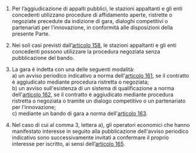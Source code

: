 1. Per l’aggiudicazione di appalti pubblici, le stazioni appaltanti e gli enti concedenti utilizzano procedure di affidamento aperte, ristrette o negoziate precedute da indizione di gara, dialoghi competitivi o partenariati per l’innovazione, in conformità alle disposizioni della presente Parte.

2. Nei soli casi previsti dall’[articolo 158](/index.html?article=articolo-158&version=1), le stazioni appaltanti e gli enti concedenti possono utilizzare la procedura negoziata senza pubblicazione del bando.

3. La gara è indetta con una delle seguenti modalità: <br>a) un avviso periodico indicativo a norma dell'[articolo 161](/index.html?article=articolo-161&version=1), se il contratto è aggiudicato mediante procedura ristretta o negoziata; <br>b) un avviso sull'esistenza di un sistema di qualificazione a norma dell'[articolo 162](/index.html?article=articolo-162&version=2), se il contratto è aggiudicato mediante procedura ristretta o negoziata o tramite un dialogo competitivo o un partenariato per l'innovazione; <br>c) mediante un bando di gara a norma dell'[articolo 163](/index.html?article=articolo-163&version=1). 

4. Nel caso di cui al comma 3, lettera a), gli operatori economici che hanno manifestato interesse in seguito alla pubblicazione dell'avviso periodico indicativo sono successivamente invitati a confermare il proprio interesse per iscritto, ai sensi dell’[articolo 165](/index.html?article=articolo-165&version=1).
